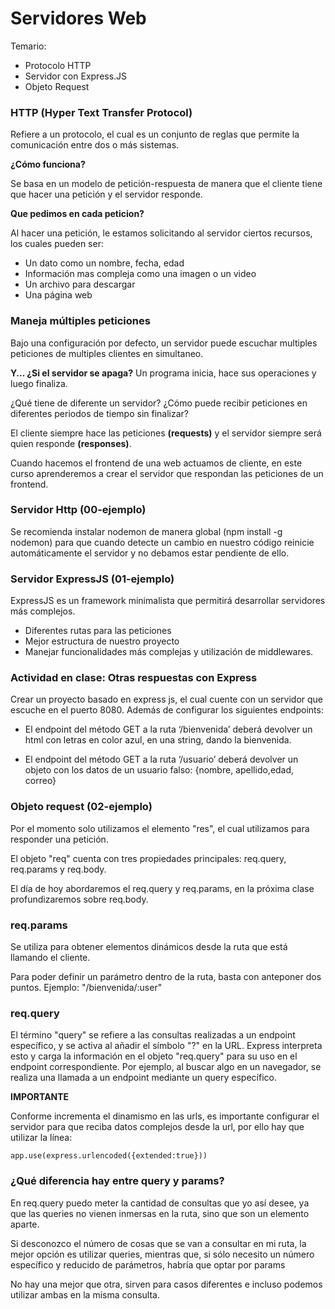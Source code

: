 # Servidores Web

Temario: 

- Protocolo HTTP
- Servidor con Express.JS
- Objeto Request

### HTTP (Hyper Text Transfer Protocol)

Refiere a un protocolo, el cual es un conjunto de reglas que permite la comunicación entre dos o más sistemas.

**¿Cómo funciona?**

Se basa en un modelo de petición-respuesta de manera que el cliente tiene que hacer una petición y el servidor responde.

**Que pedimos en cada peticion?**

Al hacer una petición, le estamos solicitando al servidor ciertos recursos, los cuales pueden ser:

- Un dato como un nombre, fecha, edad
- Información mas compleja como una imagen o un video
- Un archivo para descargar
- Una página web

### Maneja múltiples peticiones

Bajo una configuración por defecto, un servidor puede escuchar multiples peticiones de multiples clientes en simultaneo.


**Y... ¿Si el servidor se apaga?**
Un programa inicia, hace sus operaciones y luego finaliza.

¿Qué tiene de diferente un servidor? ¿Cómo puede recibir peticiones en diferentes periodos de tiempo sin finalizar?

El cliente siempre hace las peticiones **(requests)** y el servidor siempre será quien responde **(responses)**.

Cuando hacemos el frontend de una web actuamos de cliente, en este curso aprenderemos a crear el servidor que respondan las peticiones de un frontend.


### Servidor Http (00-ejemplo)

Se recomienda instalar nodemon de manera global (npm install -g nodemon) para que cuando detecte un cambio en nuestro código reinicie automáticamente el servidor y no debamos estar pendiente de ello.

### Servidor ExpressJS (01-ejemplo)

ExpressJS es un framework minimalista que permitirá desarrollar servidores más complejos.

- Diferentes rutas para las peticiones
- Mejor estructura de nuestro proyecto
- Manejar funcionalidades más complejas y utilización de middlewares.

### Actividad en clase: Otras respuestas con Express

Crear un proyecto basado en express js, el cual cuente con un servidor que escuche en el puerto 8080. Además de configurar los siguientes endpoints:

- El endpoint del método GET a la ruta  ‘/bienvenida’ deberá devolver un html con letras en color azul, en una string, dando la bienvenida.

- El endpoint del método GET a la ruta ‘/usuario’ deberá devolver un objeto con los datos de un usuario falso: {nombre, apellido,edad, correo}


### Objeto request (02-ejemplo)

Por el momento solo utilizamos el elemento "res", el cual utilizamos para responder una petición.

El objeto "req" cuenta con tres propiedades principales: req.query, req.params y req.body.

El día de hoy abordaremos el req.query y req.params, en la próxima clase profundizaremos sobre req.body.

### req.params

Se utiliza para obtener elementos dinámicos desde la ruta que está llamando el cliente.

Para poder definir un parámetro dentro de la ruta, basta con anteponer dos puntos. Ejemplo: "/bienvenida/:user"


### req.query

El término "query" se refiere a las consultas realizadas a un endpoint específico, y se activa al añadir el símbolo "?" en la URL. Express interpreta esto y carga la información en el objeto "req.query" para su uso en el endpoint correspondiente. Por ejemplo, al buscar algo en un navegador, se realiza una llamada a un endpoint mediante un query específico.

**IMPORTANTE**

Conforme incrementa el dinamismo en las urls, es importante configurar el servidor para que reciba datos complejos desde la url, por ello hay que utilizar la línea: 

`app.use(express.urlencoded({extended:true}))`


### ¿Qué diferencia hay entre query y params?

En req.query puedo meter la cantidad de consultas que yo así desee, ya que las queries no vienen inmersas en la ruta, sino que son un elemento aparte.

Si desconozco el número de cosas que se van a consultar en mi ruta, la mejor opción es utilizar queries, mientras que, si sólo necesito un número específico y reducido de parámetros, habría que optar por params

No hay una mejor que otra, sirven para casos diferentes e incluso podemos utilizar ambas en la misma consulta. 